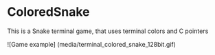 # ColoredSnake
This is a Snake terminal game, that uses terminal colors and C pointers


![Game example] (media/terminal_colored_snake_128bit.gif)
